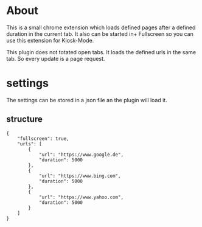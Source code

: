 # About

This is a small chrome extension which loads defined pages after a defined duration in the current tab. It also can be started in+ Fullscreen so you can use this extension for Kiosk-Mode.

This plugin does not totated open tabs. It loads the defined urls in the same tab. So every update is a page request.

# settings 

The settings can be stored in a json file an the plugin will load it.

## structure

    {
        "fullscreen": true,
        "urls": [
            {
                "url": "https://www.google.de",
                "duration": 5000
            },
            {
                "url": "https://www.bing.com",
                "duration": 5000
            },
            {
                "url": "https://www.yahoo.com",
                "duration": 5000
            }
        ]
    }